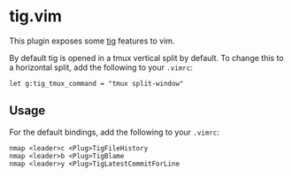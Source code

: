 tig.vim
=======

This plugin exposes some [tig][] features to vim.

By default tig is opened in a tmux vertical split by default.  To change this to a horizontal split, add the following to your `.vimrc`:

```
let g:tig_tmux_command = "tmux split-window"
```

Usage
-----

For the default bindings, add the following to your `.vimrc`:

```
nmap <leader>c <Plug>TigFileHistory
nmap <leader>b <Plug>TigBlame
nmap <leader>y <Plug>TigLatestCommitForLine
```

[tig]: https://github.com/jonas/tig
